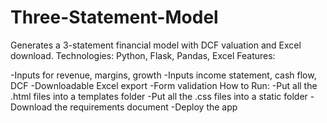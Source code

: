 # Three-Statement-Model
Generates a 3-statement financial model with DCF valuation and Excel download. Technologies: Python, Flask, Pandas, Excel Features:

-Inputs for revenue, margins, growth
-Inputs income statement, cash flow, DCF
-Downloadable Excel export
-Form validation 
How to Run:
-Put all the .html files into a templates folder
-Put all the .css files into a static folder
-Download the requirements document
-Deploy the app
